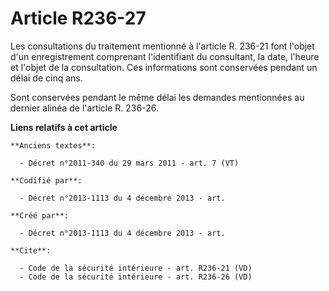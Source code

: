 # Article R236-27

Les consultations du traitement mentionné à l'article R. 236-21 font l'objet d'un enregistrement comprenant l'identifiant du
consultant, la date, l'heure et l'objet de la consultation. Ces informations sont conservées pendant un délai de cinq ans. 

Sont conservées pendant le même délai les demandes mentionnées au dernier alinéa de l'article R. 236-26.

**Liens relatifs à cet article**

	**Anciens textes**:

	  - Décret n°2011-340 du 29 mars 2011 - art. 7 (VT)

	**Codifié par**:

	  - Décret n°2013-1113 du 4 décembre 2013 - art.

	**Créé par**:

	  - Décret n°2013-1113 du 4 décembre 2013 - art.

	**Cite**:

	  - Code de la sécurité intérieure - art. R236-21 (VD)
	  - Code de la sécurité intérieure - art. R236-26 (VD)
